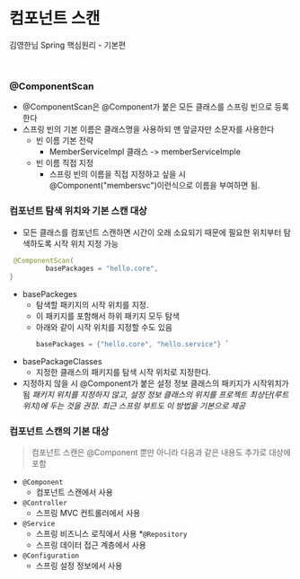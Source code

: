 # 컴포넌트 스캔
김영한님 Spring 핵심원리 - 기본편

<br>

### @ComponentScan
* @ComponentScan은 @Component가 붙은 모든 클래스를 스프링 빈으로 등록한다
* 스프링 빈의 기본 이름은 클래스명을 사용하되 맨 앞글자만 소문자를 사용한다
  * 빈 이름 기본 전략
    * MemberServiceImpl 클래스 -> memberServiceImple
  * 빈 이름 직접 지정
    * 스프링 빈의 이름을 직접 지정하고 싶을 시 @Component("membersvc")이런식으로 이름을 부여하면 됨.

### 컴포넌트 탐색 위치와 기본 스캔 대상
* 모든 클래스를 컴포넌트 스캔하면 시간이 오래 소요되기 때문에 필요한 위치부터 탐색하도록 시작 위치 지정 가능
```java
 @ComponentScan(
         basePackages = "hello.core",
}
```
* basePackeges
  * 탐색할 패키지의 시작 위치를 지정.
  * 이 패키지를 포함해서 하위 패키지 모두 탐색
  * 아래와 같이 시작 위치를 지정할 수도 있음
    ```java
    basePackages = {"hello.core", "hello.service"} `
    ```
* basePackageClasses
  * 지정한 클래스의 패키지를 탐색 시작 위치로 지정한다.
* 지정하지 않을 시 @Component가 붙은 설정 정보 클래스의 패키지가 시작위치가 됨
*패키지 위치를 지정하지 않고, 설정 정보 클래스의 위치를 프로젝트 최상단(루트위치)에 두는 것을 권장. 최근 스프링 부트도 이 방법을 기본으로 제공* 

### 컴포넌트 스캔의 기본 대상
> 컴포넌트 스캔은 @Component 뿐만 아니라 다음과 같은 내용도 추가로 대상에 포함
* `@Component`
  * 컴포넌트 스캔에서 사용
* `@Controller`
  * 스프링 MVC 컨트롤러에서 사용
* `@Service`
  * 스프링 비즈니스 로직에서 사용
*`@Repository`
  * 스프링 데이터 접근 계층에서 사용
* `@Configuration`
  * 스프링 설정 정보에서 사용
